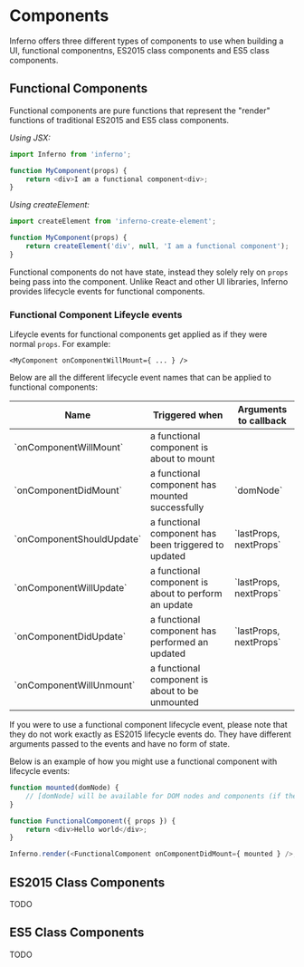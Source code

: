 # Components

Inferno offers three different types of components to use when building a UI, functional componentns, ES2015 class components and ES5 class components.

## Functional Components

Functional components are pure functions that represent the "render" functions of traditional ES2015 and ES5 class components.

*Using JSX:*
```js
import Inferno from 'inferno';

function MyComponent(props) {
	return <div>I am a functional component<div>;
}
```
*Using createElement:*
```js
import createElement from 'inferno-create-element';

function MyComponent(props) {
	return createElement('div', null, 'I am a functional component');
}
```

Functional components do not have state, instead they solely rely on `props` being pass into the component. Unlike React and
other UI libraries, Inferno provides lifecycle events for functional components.

### Functional Component Lifeycle events

Lifeycle events for functional components get applied as if they were normal `props`. For example:

`<MyComponent onComponentWillMount={ ... } />`

Below are all the different lifecycle event names that can be applied to functional components:

<table>
	<thead>
		<tr>
			<th>Name</th>
			<th>Triggered when</th>
			<th>Arguments to callback</th>
		</tr>
	</thead>
	<tbody>
		<tr>
			<td>`onComponentWillMount`</td>
			<td>a functional component is about to mount</td>
			<td></td>
		</tr>
		<tr>
			<td>`onComponentDidMount`</td>
			<td>a functional component has mounted successfully</td>
			<td>`domNode`</td>
		</tr>
		<tr>
			<td>`onComponentShouldUpdate`</td>
			<td>a functional component has been triggered to updated</td>
			<td>`lastProps, nextProps`</td>
		</tr>
		<tr>
			<td>`onComponentWillUpdate`</td>
			<td>a functional component is about to perform an update</td>
			<td>`lastProps, nextProps`</td>
		</tr>
		<tr>
			<td>`onComponentDidUpdate`</code></td>
			<td>a functional component has performed an updated</td>
			<td>`lastProps, nextProps`</code></td>
		</tr>
		<tr>
			<td>`onComponentWillUnmount`</td>
			<td>a functional component is about to be unmounted</td>
			<td></td>
		</tr>
	</tbody>
<table>

If you were to use a functional component lifecycle event, please note that they do not work exactly as ES2015 lifecycle events do.
They have different arguments passed to the events and have no form of state. 

Below is an example of how you might use a functional component with lifecycle events:

```javascript
function mounted(domNode) {
    // [domNode] will be available for DOM nodes and components (if the component has mounted to the DOM)
}

function FunctionalComponent({ props }) {
	return <div>Hello world</div>;
}

Inferno.render(<FunctionalComponent onComponentDidMount={ mounted } />, document.body);
```

## ES2015 Class Components

TODO

## ES5 Class Components

TODO